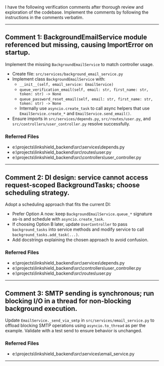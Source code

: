 I have the following verification comments after thorough review and exploration of the codebase. Implement the comments by following the instructions in the comments verbatim.

---
## Comment 1: BackgroundEmailService module referenced but missing, causing ImportError on startup.

Implement the missing `BackgroundEmailService` to match controller usage.

- Create file: `src/services/background_email_service.py`
- Implement class `BackgroundEmailService` with:
  - `__init__(self, email_service: EmailService)`
  - `queue_verification_email(self, email: str, first_name: str, token: str) -> None`
  - `queue_password_reset_email(self, email: str, first_name: str, token: str) -> None`
  - Internally use `asyncio.create_task` to call async helpers that use `EmailService.create_*` and `EmailService.send_email()`.
- Ensure imports in `src/services/depends.py`, `src/routes/user.py`, and `src/controllers/user_controller.py` resolve successfully.

### Referred Files
- e:\projects\linkshield_backend\src\services\depends.py
- e:\projects\linkshield_backend\src\routes\user.py
- e:\projects\linkshield_backend\src\controllers\user_controller.py
---
## Comment 2: DI design: service cannot access request-scoped BackgroundTasks; choose scheduling strategy.

Adopt a scheduling approach that fits the current DI:

- Prefer Option A now: keep `BackgroundEmailService.queue_*` signature as-is and schedule with `asyncio.create_task`.
- If choosing Option B later, update `UserController` to pass `background_tasks` into service methods and modify service to call `background_tasks.add_task(...)`.
- Add docstrings explaining the chosen approach to avoid confusion.

### Referred Files
- e:\projects\linkshield_backend\src\services\depends.py
- e:\projects\linkshield_backend\src\controllers\user_controller.py
- e:\projects\linkshield_backend\src\routes\user.py
---
## Comment 3: SMTP sending is synchronous; run blocking I/O in a thread for non-blocking background execution.

Update `EmailService._send_via_smtp` in `src/services/email_service.py` to offload blocking SMTP operations using `asyncio.to_thread` as per the example. Validate with a test send to ensure behavior is unchanged.

### Referred Files
- e:\projects\linkshield_backend\src\services\email_service.py
---


